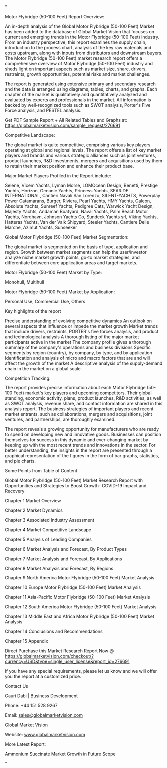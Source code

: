 "

Motor Flybridge (50-100 Feet) Report Overview:

An in-depth analysis of the Global Motor Flybridge (50-100 Feet) Market has been added to the database of Global Market Vision that focuses on current and emerging trends in the Motor Flybridge (50-100 Feet) industry. From an industry perspective, this report examines the supply chain, introduction to the process chart, analysis of the key raw materials and costs upstream, along with inputs from distributors and downstream buyers. The Motor Flybridge (50-100 Feet) market research report offers a comprehensive overview of Motor Flybridge (50-100 Feet) industry and sheds light on important aspects such as market size, share, drivers, restraints, growth opportunities, potential risks and market challenges.

The report is generated using extensive primary and secondary research and the data is arranged using diagrams, tables, charts, and graphs. Each chapter of the market is qualitatively and quantitatively analyzed and evaluated by experts and professionals in the market. All information is backed by well-recognized tools such as SWOT analysis, Porter's Five Force analysis, and PESTEL analysis.

Get PDF Sample Report + All Related Tables and Graphs at: https://globalmarketvision.com/sample_request/276691

Competitive Landscape:

The global market is quite competitive, comprising various key players operating at global and regional levels. The report offers a list of key market players and brands and various strategic alliances such as joint ventures, product launches, R&D investments, mergers and acquisitions used by them to retain their market position and enhance their product base.

Major Market Players Profiled in the Report include:

Selene, Vicem Yachts, Lyman Morse, LOMOcean Design, Benetti, Prestige Yachts, Horizon, Oceanic Yachts, Princess Yachts, SEARIDE INTERNATIONAL, Cantieri Navali San Lorenzo, SILENT-YACHTS, Powerplay Power Catamarans, Burger, Riviera, Pearl Yachts, HMY Yachts, Galeon, Absolute Yachts, Sunreef Yachts, Pedigree Cats, Warwick Yacht Design, Majesty Yachts, Andaman Boatyard, Naval Yachts, Palm Beach Motor Yachts, Nordhavn, Johnson Yachts Co, Sundeck Yachts srl, Viking Yachts, Hatteras Yachts, Van der Valk Shipyard, Steeler Yachts, Cantiere Delle Marche, Azimut Yachts, Sunseeker

Global Motor Flybridge (50-100 Feet) Market Segmentation:

The global market is segmented on the basis of type, application and region. Growth between market segments can help the user/investor analyze niche market growth points, go-to market strategies, and differentiate between core application areas and target markets.

Motor Flybridge (50-100 Feet) Market by Type:

Monohull, Multihull

Motor Flybridge (50-100 Feet) Market by Application:

Personal Use, Commercial Use, Others

Key highlights of the report

Precise understanding of evolving competitive dynamics
An outlook on several aspects that influence or impede the market growth
Market trends that include drivers, restraints, PORTER's five forces analysis, and product and technological analysis
A thorough listing of the major market participants active in the market
The company profile gives a thorough summary of the company's operations and business divisions
Specific segments by region (country), by company, by type, and by application
Identification and analysis of micro and macro factors that are and will affect the growth of the market
A descriptive analysis of the supply-demand chain in the market on a global scale.

Competition Tracking:

The report provides precise information about each Motor Flybridge (50-100 Feet) market's key players and upcoming competitors. Their global standing, economic activity, plans, product launches, R&D activities, as well as SWOT analysis, revenue share, and contact information are shared in this analysis report. The business strategies of important players and recent market entrants, such as collaborations, mergers and acquisitions, joint ventures, and partnerships, are thoroughly examined.

The report reveals a growing opportunity for manufacturers who are ready to spend on developing new and innovative goods. Businesses can position themselves for success in this dynamic and ever-changing market by keeping up with the most recent trends and innovations in the sector. For better understanding, the insights in the report are presented through a graphical representation of the figures in the form of bar graphs, statistics, and pie charts.

Some Points from Table of Content

Global Motor Flybridge (50-100 Feet) Market Research Report with Opportunities and Strategies to Boost Growth- COVID-19 Impact and Recovery

Chapter 1 Market Overview

Chapter 2 Market Dynamics

Chapter 3 Associated Industry Assessment

Chapter 4 Market Competitive Landscape

Chapter 5 Analysis of Leading Companies

Chapter 6 Market Analysis and Forecast, By Product Types

Chapter 7 Market Analysis and Forecast, By Applications

Chapter 8 Market Analysis and Forecast, By Regions

Chapter 9 North America Motor Flybridge (50-100 Feet) Market Analysis

Chapter 10 Europe Motor Flybridge (50-100 Feet) Market Analysis

Chapter 11 Asia-Pacific Motor Flybridge (50-100 Feet) Market Analysis

Chapter 12 South America Motor Flybridge (50-100 Feet) Market Analysis

Chapter 13 Middle East and Africa Motor Flybridge (50-100 Feet) Market Analysis

Chapter 14 Conclusions and Recommendations

Chapter 15 Appendix

Direct Purchase this Market Research Report Now @ https://globalmarketvision.com/checkout/?currency=USD&type=single_user_license&report_id=276691

If you have any special requirements, please let us know and we will offer you the report at a customized price.

Contact Us

Gauri Dabi | Business Development

Phone: +44 151 528 9267

Email: sales@globalmarketvision.com

Global Market Vision

Website: www.globalmarketvision.com




More Latest Report:

Ammonium Succinate Market Growth in Future Scope

"
